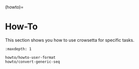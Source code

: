 (howto)=

# **How-To**

This section shows you how to use crowsetta for specific tasks.

```{toctree}
:maxdepth: 1

howto/howto-user-format
howto/convert-generic-seq
```
